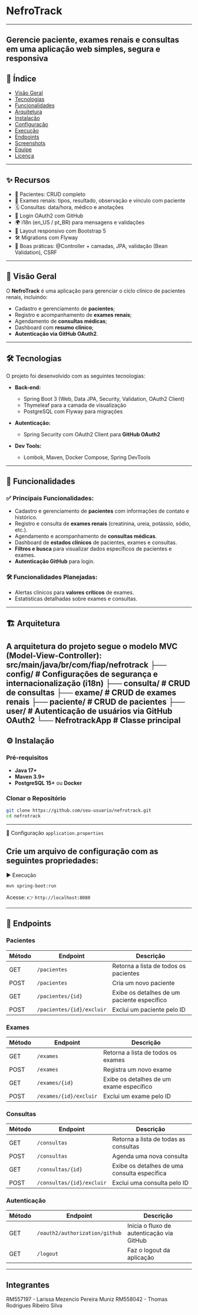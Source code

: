 # NefroTrack
---
**Gerencie paciente, exames renais e consultas** em uma aplicação web simples, segura e responsiva
---
## 📑 **Índice**

- [Visão Geral](#-visão-geral)
- [Tecnologias](#-tecnologias)
- [Funcionalidades](#-funcionalidades)
- [Arquitetura](#-arquitetura)
- [Instalação](#-instalação)
- [Configuração](#-configuração)
- [Execução](#-execução)
- [Endpoints](#-endpoints)
- [Screenshots](#-screenshots)
- [Equipe](#-equipe)
- [Licença](#-licença)

---
## ✨ Recursos
- 👥 Pacientes: CRUD completo
- 🧪 Exames renais: tipos, resultado, observação e vínculo com paciente
- 🗓️ Consultas: data/hora, médico e anotações
- 🔐 Login OAuth2 com GitHub
- 🌍 i18n (en_US / pt_BR) para mensagens e validações
- 🧭 Layout responsivo com Bootstrap 5
- 🛠️ Migrations com Flyway
- 🧰 Boas práticas: @Controller + camadas, JPA, validação (Bean Validation), CSRF
---
## 🎯 **Visão Geral**
O **NefroTrack** é uma aplicação para gerenciar o ciclo clínico de pacientes renais, incluindo:

- Cadastro e gerenciamento de **pacientes**;
- Registro e acompanhamento de **exames renais**;
- Agendamento de **consultas médicas**;
- Dashboard com **resumo clínico**;
- **Autenticação via GitHub OAuth2**.
---
## 🛠 **Tecnologias**

O projeto foi desenvolvido com as seguintes tecnologias:

- **Back-end:**  
  - Spring Boot 3 (Web, Data JPA, Security, Validation, OAuth2 Client)
  - Thymeleaf para a camada de visualização
  - PostgreSQL com Flyway para migrações

- **Autenticação:**  
  - Spring Security com OAuth2 Client para **GitHub OAuth2**

- **Dev Tools:**  
  - Lombok, Maven, Docker Compose, Spring DevTools
---
## 🚀 **Funcionalidades**

### ✅ Principais Funcionalidades:
- Cadastro e gerenciamento de **pacientes** com informações de contato e histórico.
- Registro e consulta de **exames renais** (creatinina, ureia, potássio, sódio, etc.).
- Agendamento e acompanhamento de **consultas médicas**.
- Dashboard de **estados clínicos** de pacientes, exames e consultas.
- **Filtros e busca** para visualizar dados específicos de pacientes e exames.
- **Autenticação GitHub** para login.

### 🛠 Funcionalidades Planejadas:
- Alertas clínicos para **valores críticos** de exames.
- Estatísticas detalhadas sobre exames e consultas.

---
## 🏗 **Arquitetura**

A arquitetura do projeto segue o modelo **MVC** (Model-View-Controller):
src/main/java/br/com/fiap/nefrotrack
├── config/ # Configurações de segurança e internacionalização (i18n)
├── consulta/ # CRUD de consultas
├── exame/ # CRUD de exames renais
├── paciente/ # CRUD de pacientes
├── user/ # Autenticação de usuários via GitHub OAuth2
└── NefrotrackApp # Classe principal
---
## ⚙️ **Instalação**

### Pré-requisitos
- **Java 17+**
- **Maven 3.9+**
- **PostgreSQL 15+** ou **Docker**

### Clonar o Repositório
```bash
git clone https://github.com/seu-usuario/nefrotrack.git
cd nefrotrack
```
---
🔑 Configuração
`application.properties`

Crie um arquivo de configuração com as seguintes propriedades:
---

▶️ Execução
```
mvn spring-boot:run
```
Acesse:
👉 `http://localhost:8080`

---
## 📡 **Endpoints**

### Pacientes

| Método | Endpoint               | Descrição                           |
|--------|------------------------|-------------------------------------|
| GET    | `/pacientes`            | Retorna a lista de todos os pacientes |
| POST   | `/pacientes`            | Cria um novo paciente               |
| GET    | `/pacientes/{id}`       | Exibe os detalhes de um paciente específico |
| POST   | `/pacientes/{id}/excluir` | Exclui um paciente pelo ID          |

### Exames

| Método | Endpoint               | Descrição                           |
|--------|------------------------|-------------------------------------|
| GET    | `/exames`              | Retorna a lista de todos os exames  |
| POST   | `/exames`              | Registra um novo exame              |
| GET    | `/exames/{id}`         | Exibe os detalhes de um exame específico |
| POST   | `/exames/{id}/excluir` | Exclui um exame pelo ID             |

### Consultas

| Método | Endpoint               | Descrição                           |
|--------|------------------------|-------------------------------------|
| GET    | `/consultas`           | Retorna a lista de todas as consultas |
| POST   | `/consultas`           | Agenda uma nova consulta           |
| GET    | `/consultas/{id}`      | Exibe os detalhes de uma consulta específica |
| POST   | `/consultas/{id}/excluir` | Exclui uma consulta pelo ID        |

### Autenticação

| Método | Endpoint                         | Descrição                           |
|--------|----------------------------------|-------------------------------------|
| GET    | `/oauth2/authorization/github`   | Inicia o fluxo de autenticação via GitHub |
| GET    | `/logout`                        | Faz o logout da aplicação          |



---
## Integrantes
RM557197 - Larissa Mezencio Pereira Muniz
RM558042 - Thomas Rodrigues Ribeiro Silva

